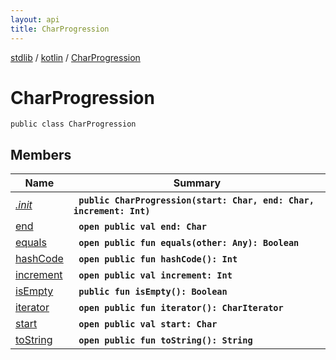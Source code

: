 ```yaml
---
layout: api
title: CharProgression
---
```

[stdlib](../../index.md) / [kotlin](../index.md) / [CharProgression](index.md)

# CharProgression

```
public class CharProgression
```

## Members

| Name | Summary |
|------|---------|
|[*.init*](_init_.md)|&nbsp;&nbsp;**`public CharProgression(start: Char, end: Char, increment: Int)`**<br>|
|[end](end.md)|&nbsp;&nbsp;**`open public val end: Char`**<br>|
|[equals](equals.md)|&nbsp;&nbsp;**`open public fun equals(other: Any): Boolean`**<br>|
|[hashCode](hashCode.md)|&nbsp;&nbsp;**`open public fun hashCode(): Int`**<br>|
|[increment](increment.md)|&nbsp;&nbsp;**`open public val increment: Int`**<br>|
|[isEmpty](isEmpty.md)|&nbsp;&nbsp;**`public fun isEmpty(): Boolean`**<br>|
|[iterator](iterator.md)|&nbsp;&nbsp;**`open public fun iterator(): CharIterator`**<br>|
|[start](start.md)|&nbsp;&nbsp;**`open public val start: Char`**<br>|
|[toString](toString.md)|&nbsp;&nbsp;**`open public fun toString(): String`**<br>|
